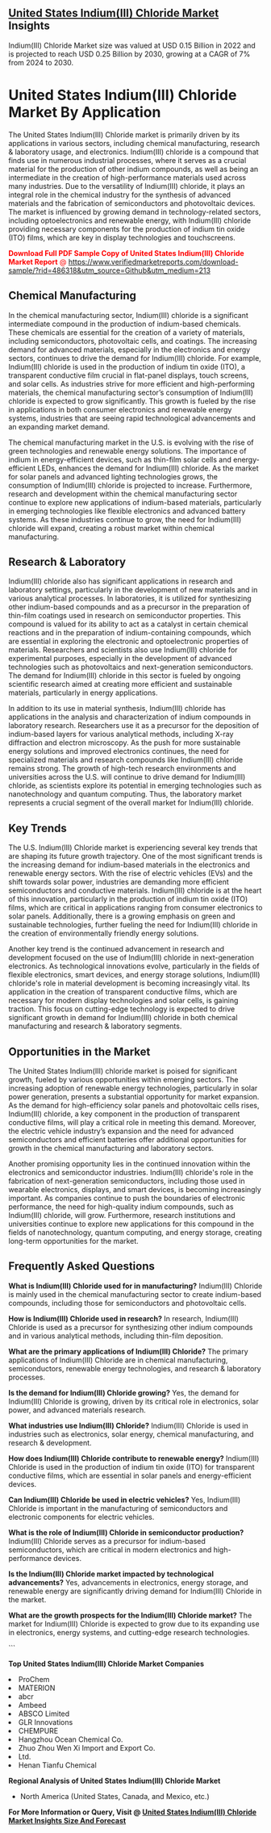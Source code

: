 <h2><a href="https://www.verifiedmarketreports.com/download-sample/?rid=486318&amp;utm_source=Github&amp;utm_medium=213" target="_blank">United States Indium(III) Chloride Market</a> Insights</h2><p>Indium(III) Chloride Market size was valued at USD 0.15 Billion in 2022 and is projected to reach USD 0.25 Billion by 2030, growing at a CAGR of 7% from 2024 to 2030.</p><p><h1>United States Indium(III) Chloride Market By Application</h1><p>The United States Indium(III) Chloride market is primarily driven by its applications in various sectors, including chemical manufacturing, research & laboratory usage, and electronics. Indium(III) chloride is a compound that finds use in numerous industrial processes, where it serves as a crucial material for the production of other indium compounds, as well as being an intermediate in the creation of high-performance materials used across many industries. Due to the versatility of Indium(III) chloride, it plays an integral role in the chemical industry for the synthesis of advanced materials and the fabrication of semiconductors and photovoltaic devices. The market is influenced by growing demand in technology-related sectors, including optoelectronics and renewable energy, with Indium(III) chloride providing necessary components for the production of indium tin oxide (ITO) films, which are key in display technologies and touchscreens. <p><span class=""><span style="color: #ff0000;"><strong>Download Full PDF Sample Copy of United States Indium(III) Chloride Market Report</strong> @ </span><a href="https://www.verifiedmarketreports.com/download-sample/?rid=486318&amp;utm_source=Github&amp;utm_medium=213" target="_blank">https://www.verifiedmarketreports.com/download-sample/?rid=486318&amp;utm_source=Github&amp;utm_medium=213</a></span></p></p><h2>Chemical Manufacturing</h2><p>In the chemical manufacturing sector, Indium(III) chloride is a significant intermediate compound in the production of indium-based chemicals. These chemicals are essential for the creation of a variety of materials, including semiconductors, photovoltaic cells, and coatings. The increasing demand for advanced materials, especially in the electronics and energy sectors, continues to drive the demand for Indium(III) chloride. For example, Indium(III) chloride is used in the production of indium tin oxide (ITO), a transparent conductive film crucial in flat-panel displays, touch screens, and solar cells. As industries strive for more efficient and high-performing materials, the chemical manufacturing sector’s consumption of Indium(III) chloride is expected to grow significantly. This growth is fueled by the rise in applications in both consumer electronics and renewable energy systems, industries that are seeing rapid technological advancements and an expanding market demand. <p>The chemical manufacturing market in the U.S. is evolving with the rise of green technologies and renewable energy solutions. The importance of indium in energy-efficient devices, such as thin-film solar cells and energy-efficient LEDs, enhances the demand for Indium(III) chloride. As the market for solar panels and advanced lighting technologies grows, the consumption of Indium(III) chloride is projected to increase. Furthermore, research and development within the chemical manufacturing sector continue to explore new applications of indium-based materials, particularly in emerging technologies like flexible electronics and advanced battery systems. As these industries continue to grow, the need for Indium(III) chloride will expand, creating a robust market within chemical manufacturing. </p><h2>Research & Laboratory</h2><p>Indium(III) chloride also has significant applications in research and laboratory settings, particularly in the development of new materials and in various analytical processes. In laboratories, it is utilized for synthesizing other indium-based compounds and as a precursor in the preparation of thin-film coatings used in research on semiconductor properties. This compound is valued for its ability to act as a catalyst in certain chemical reactions and in the preparation of indium-containing compounds, which are essential in exploring the electronic and optoelectronic properties of materials. Researchers and scientists also use Indium(III) chloride for experimental purposes, especially in the development of advanced technologies such as photovoltaics and next-generation semiconductors. The demand for Indium(III) chloride in this sector is fueled by ongoing scientific research aimed at creating more efficient and sustainable materials, particularly in energy applications. <p>In addition to its use in material synthesis, Indium(III) chloride has applications in the analysis and characterization of indium compounds in laboratory research. Researchers use it as a precursor for the deposition of indium-based layers for various analytical methods, including X-ray diffraction and electron microscopy. As the push for more sustainable energy solutions and improved electronics continues, the need for specialized materials and research compounds like Indium(III) chloride remains strong. The growth of high-tech research environments and universities across the U.S. will continue to drive demand for Indium(III) chloride, as scientists explore its potential in emerging technologies such as nanotechnology and quantum computing. Thus, the laboratory market represents a crucial segment of the overall market for Indium(III) chloride. </p><h2>Key Trends</h2><p>The U.S. Indium(III) Chloride market is experiencing several key trends that are shaping its future growth trajectory. One of the most significant trends is the increasing demand for indium-based materials in the electronics and renewable energy sectors. With the rise of electric vehicles (EVs) and the shift towards solar power, industries are demanding more efficient semiconductors and conductive materials. Indium(III) chloride is at the heart of this innovation, particularly in the production of indium tin oxide (ITO) films, which are critical in applications ranging from consumer electronics to solar panels. Additionally, there is a growing emphasis on green and sustainable technologies, further fueling the need for Indium(III) chloride in the creation of environmentally friendly energy solutions.<p>Another key trend is the continued advancement in research and development focused on the use of Indium(III) chloride in next-generation electronics. As technological innovations evolve, particularly in the fields of flexible electronics, smart devices, and energy storage solutions, Indium(III) chloride's role in material development is becoming increasingly vital. Its application in the creation of transparent conductive films, which are necessary for modern display technologies and solar cells, is gaining traction. This focus on cutting-edge technology is expected to drive significant growth in demand for Indium(III) chloride in both chemical manufacturing and research & laboratory segments.</p><h2>Opportunities in the Market</h2><p>The United States Indium(III) chloride market is poised for significant growth, fueled by various opportunities within emerging sectors. The increasing adoption of renewable energy technologies, particularly in solar power generation, presents a substantial opportunity for market expansion. As the demand for high-efficiency solar panels and photovoltaic cells rises, Indium(III) chloride, a key component in the production of transparent conductive films, will play a critical role in meeting this demand. Moreover, the electric vehicle industry’s expansion and the need for advanced semiconductors and efficient batteries offer additional opportunities for growth in the chemical manufacturing and laboratory sectors.<p>Another promising opportunity lies in the continued innovation within the electronics and semiconductor industries. Indium(III) chloride's role in the fabrication of next-generation semiconductors, including those used in wearable electronics, displays, and smart devices, is becoming increasingly important. As companies continue to push the boundaries of electronic performance, the need for high-quality indium compounds, such as Indium(III) chloride, will grow. Furthermore, research institutions and universities continue to explore new applications for this compound in the fields of nanotechnology, quantum computing, and energy storage, creating long-term opportunities for the market.</p><h2>Frequently Asked Questions</h2><p><strong>What is Indium(III) Chloride used for in manufacturing?</strong> Indium(III) Chloride is mainly used in the chemical manufacturing sector to create indium-based compounds, including those for semiconductors and photovoltaic cells.</p><p><strong>How is Indium(III) Chloride used in research?</strong> In research, Indium(III) Chloride is used as a precursor for synthesizing other indium compounds and in various analytical methods, including thin-film deposition.</p><p><strong>What are the primary applications of Indium(III) Chloride?</strong> The primary applications of Indium(III) Chloride are in chemical manufacturing, semiconductors, renewable energy technologies, and research & laboratory processes.</p><p><strong>Is the demand for Indium(III) Chloride growing?</strong> Yes, the demand for Indium(III) Chloride is growing, driven by its critical role in electronics, solar power, and advanced materials research.</p><p><strong>What industries use Indium(III) Chloride?</strong> Indium(III) Chloride is used in industries such as electronics, solar energy, chemical manufacturing, and research & development.</p><p><strong>How does Indium(III) Chloride contribute to renewable energy?</strong> Indium(III) Chloride is used in the production of indium tin oxide (ITO) for transparent conductive films, which are essential in solar panels and energy-efficient devices.</p><p><strong>Can Indium(III) Chloride be used in electric vehicles?</strong> Yes, Indium(III) Chloride is important in the manufacturing of semiconductors and electronic components for electric vehicles.</p><p><strong>What is the role of Indium(III) Chloride in semiconductor production?</strong> Indium(III) Chloride serves as a precursor for indium-based semiconductors, which are critical in modern electronics and high-performance devices.</p><p><strong>Is the Indium(III) Chloride market impacted by technological advancements?</strong> Yes, advancements in electronics, energy storage, and renewable energy are significantly driving demand for Indium(III) Chloride in the market.</p><p><strong>What are the growth prospects for the Indium(III) Chloride market?</strong> The market for Indium(III) Chloride is expected to grow due to its expanding use in electronics, energy systems, and cutting-edge research technologies.</p>```</p><p><strong>Top United States Indium(III) Chloride Market Companies</strong></p><div data-test-id=""><p><li>ProChem</li><li> MATERION</li><li> abcr</li><li> Ambeed</li><li> ABSCO Limited</li><li> GLR Innovations</li><li> CHEMPURE</li><li> Hangzhou Ocean Chemical Co.</li><li> Zhuo Zhou Wen Xi Import and Export Co.</li><li> Ltd.</li><li> Henan Tianfu Chemical</li></p><div><strong>Regional Analysis of&nbsp;United States Indium(III) Chloride Market</strong></div><ul><li dir="ltr"><p dir="ltr">North America&nbsp;(United States, Canada, and Mexico, etc.)</p></li></ul><p><strong>For More Information or Query, Visit @&nbsp;</strong><strong><a href="https://www.verifiedmarketreports.com/product/indium-iii-chloride-market/?utm_source=Github&amp;utm_medium=213" target="_blank">United States Indium(III) Chloride Market Insights Size And Forecast</a></strong></p></div>
